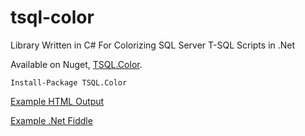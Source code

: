 # tsql-color
Library Written in C# For Colorizing SQL Server T-SQL Scripts in .Net

Available on Nuget, [TSQL.Color](https://www.nuget.org/packages/TSQL.Color/).

    Install-Package TSQL.Color

[Example HTML Output](<http://htmlpreview.github.io/?https://github.com/bruce-dunwiddie/tsql-color/blob/master/Example.html>)

[Example .Net Fiddle](https://dotnetfiddle.net/ogPTHb)
